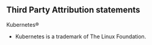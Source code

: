 ## Third Party Attribution statements

Kubernetes®
   * Kubernetes is a trademark of The Linux Foundation.
